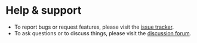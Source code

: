 # Help & support

 * To report bugs or request features, please visit the [issue tracker](https://github.com/fullstaq-labs/sqedule/issues).
 * To ask questions or to discuss things, please visit the [discussion forum](https://github.com/fullstaq-labs/sqedule/discussions).
